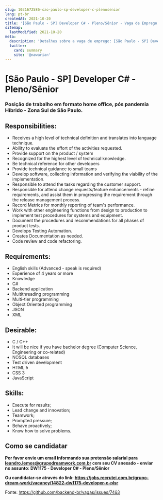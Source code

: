 ```yaml
---
slug: 1031672586-sao-paulo-sp-developer-c-plenosenior
lang: pt-br
createdAt: 2021-10-20
title: '[São Paulo - SP] Developer C# - Pleno/Sênior - Vaga de Emprego'
sitemap:
  lastModified: 2021-10-20
meta:
  description: 'Detalhes sobre a vaga de emprego: [São Paulo - SP] Developer C# - Pleno/Sênior'
  twitter:
    card: summary
    site: '@nawarian'
---
```


# [São Paulo - SP] Developer C# - Pleno/Sênior

### Posição de trabalho em formato home office, pós pandemia Híbrido - Zona Sul de São Paulo. 

## Responsibilities:

- Receives a high level of technical definition and translates into language technique.
- Ability to evaluate the effort of the activities requested.
- Provide support on the product / system
- Recognized for the highest level of technical knowledge. 
- Be technical reference for other developers
- Provide technical guidance to small teams
- Develop software, collecting information and verifying the viability of the implementation.
- Responsible to attend the tasks regarding the customer support.
- Responsible for attend change requests/feature enhancements - refine requirements, and assist them in progressing the requirement through the release management process.
- Record Metrics for monthly reporting of team's performance.
- Work with other engineering functions from design to production to implement test procedures for systems and equipment. 
- Document the procedures and recommendations for all phases of product tests.
- Develops Testing Automation.
- Creates Documentation as needed.
- Code review and code refactoring.

## Requirements:

- English skills (Advanced - speak is required)
- Experience of 4 years or more
- Knowledge
- C#
- Backend application
- Multithreading programming
- Multi-tier programming
- Object Oriented programming
- JSON
- XML

## Desirable:

- C / C++
- It will be nice if you have bachelor degree (Computer Science, Engineering or co-related) 
- NOSQL databases
- Test driven development
- HTML 5
- CSS 3
- JavaScript

## Skills:

- Execute for results;
- Lead change and innovation;
- Teamwork;
- Prompted pressure;
- Behave proactively;
- Know how to solve problems.

## Como se candidatar

**Por favor envie um email informando sua pretensão salarial para leandro.lemos@grupodreamwork.com.br com seu CV anexado - enviar no assunto: DW1175 - Developer C# - Pleno/Sênior**

**Ou candidatar-se através do link: https://jobs.recrutei.com.br/grupo-dream-work/vacancy/14822-dw1175-developer-c-plsr**

Fonte: https://github.com/backend-br/vagas/issues/7463